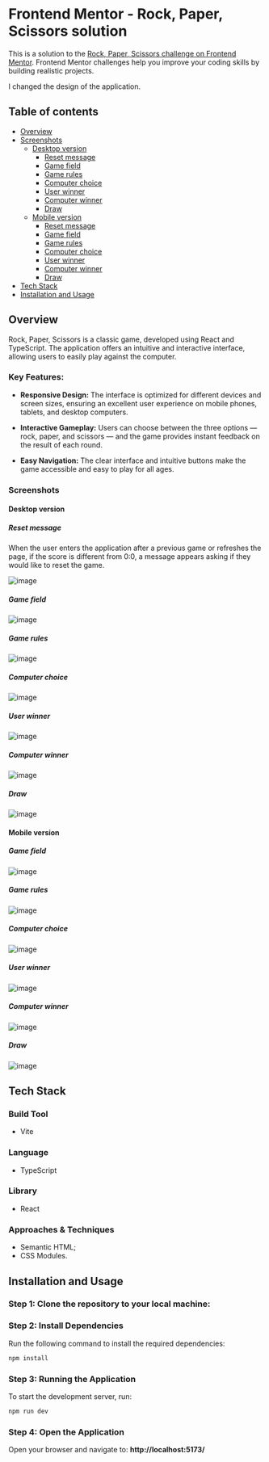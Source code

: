 # Frontend Mentor - Rock, Paper, Scissors solution

This is a solution to the [Rock, Paper, Scissors challenge on Frontend Mentor](https://www.frontendmentor.io/challenges/rock-paper-scissors-game-pTgwgvgH). Frontend Mentor challenges help you improve your coding skills by building realistic projects. 

I changed the design of the application.

## Table of contents

- [Overview](#overview)
- [Screenshots](#screenshots)
  - [Desktop version](#desktop-version)
    - [Reset message](#desktop-reset-message)
    - [Game field](#desktop-game-field)
    - [Game rules](#desktop-game-rules)
    - [Computer choice](#desktop-computer-choice)
    - [User winner](#desktop-user-winner)
    - [Computer winner](#desktop-computer-winner)
    - [Draw](#desktop-draw)
  - [Mobile version](#mobile-version)
    - [Reset message](#mobile-reset-message)
    - [Game field](#mobile-game-field)
    - [Game rules](#mobile-game-rules)
    - [Computer choice](#mobile-computer-choice)
    - [User winner](#mobile-user-winner)
    - [Computer winner](#mobile-computer-winner)
    - [Draw](#mobile-draw)
- [Tech Stack](#tech-stack)
- [Installation and Usage](#installation-and-usage)

## Overview

Rock, Paper, Scissors is a classic game, developed using React and TypeScript. The application offers an intuitive and interactive interface, allowing users to easily play against the computer.

### Key Features:

- **Responsive Design:** The interface is optimized for different devices and screen sizes, ensuring an excellent user experience on mobile phones, tablets, and desktop computers.

- **Interactive Gameplay:** Users can choose between the three options — rock, paper, and scissors — and the game provides instant feedback on the result of each round.

- **Easy Navigation:** The clear interface and intuitive buttons make the game accessible and easy to play for all ages.

### Screenshots

#### Desktop version

##### Reset message
<a id="desktop-reset-message"></a>
When the user enters the application after a previous game or refreshes the page, if the score is different from 0:0, a message appears asking if they would like to reset the game.

![image](https://github.com/user-attachments/assets/255487ad-c39b-4a7a-b585-32ed9bc96cdf)
##### Game field
<a id="desktop-game-field"></a>

![image](https://github.com/user-attachments/assets/a3ae5a45-c75f-44d8-a90d-8600754a1427)
##### Game rules
<a id="desktop-game-rules"></a>

![image](https://github.com/user-attachments/assets/06e428ad-9278-4f17-a8c2-6c449d034032)
##### Computer choice
<a id="desktop-computer-choice"></a>

![image](https://github.com/user-attachments/assets/fa76d07d-c58d-4dd5-9d0e-f53c1e3de0b0)
##### User winner
<a id="desktop-user-winner"></a>

![image](https://github.com/user-attachments/assets/de7a26ba-4d70-467b-93ea-4912ddcd1d0e)
##### Computer winner
<a id="desktop-computer-winner"></a>

![image](https://github.com/user-attachments/assets/5a971a67-1cab-46e2-aa4b-d8936b5b96e3)
##### Draw
<a id="desktop-draw"></a>

![image](https://github.com/user-attachments/assets/f9a6c9a5-fe2c-47f4-8d9b-bf68e24ed38f)

#### Mobile version

##### Game field
<a id="mobile-game-field"></a>

![image](https://github.com/user-attachments/assets/ffa9e8b1-9554-4eba-b307-85d3ba819b7d)
##### Game rules
<a id="mobile-game-rules"></a>

![image](https://github.com/user-attachments/assets/76480838-bef7-4cf0-b082-7af12b4f2a14)
##### Computer choice
<a id="mobile-computer-choice"></a>

![image](https://github.com/user-attachments/assets/0af9ec0e-998c-4ffa-8cb1-b95b52aeeb6d)
##### User winner
<a id="mobile-user-winner"></a>

![image](https://github.com/user-attachments/assets/fbd5232a-1a51-48d7-9dd0-8722cb896d1a)
##### Computer winner
<a id="mobile-computer-winner"></a>

![image](https://github.com/user-attachments/assets/0b141574-d950-46d2-8152-75fbffaccd4e)
##### Draw
<a id="mobile-draw"></a>

![image](https://github.com/user-attachments/assets/cfd0b74f-acfb-4933-8d38-4d4116e2875d)

## Tech Stack

### Build Tool
- Vite

### Language
- TypeScript

### Library
- React

### Approaches & Techniques
- Semantic HTML;
- CSS Modules.

## Installation and Usage
### Step 1: Clone the repository to your local machine:
### Step 2: Install Dependencies
Run the following command to install the required dependencies:

```bash
npm install
```
### Step 3: Running the Application
To start the development server, run:

```bash
npm run dev
```
### Step 4: Open the Application
Open your browser and navigate to: 
**http://localhost:5173/**



